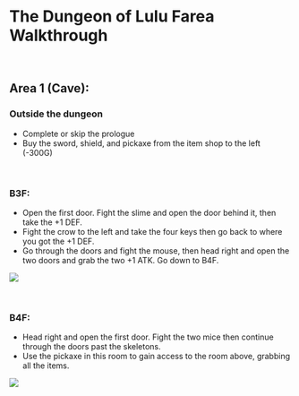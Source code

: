 # The Dungeon of Lulu Farea Walkthrough

<br>

## Area 1 (Cave):

### Outside the dungeon
- Complete or skip the prologue
- Buy the sword, shield, and pickaxe from the item shop to the left (-300G)

<br>

### B3F:
- Open the first door. Fight the slime and open the door behind it, then take the +1 DEF.
- Fight the crow to the left and take the four keys then go back to where you got the +1 DEF.
- Go through the doors and fight the mouse, then head right and open the two doors and grab the two +1 ATK. Go down to B4F.

![](https://i.imgur.com/n1RgFLl.png)


<br>

### B4F:
- Head right and open the first door. Fight the two mice then continue through the doors past the skeletons.
- Use the pickaxe in this room to gain access to the room above, grabbing all the items.

![](https://i.imgur.com/GS3Hsqq.png)
